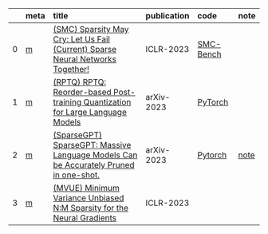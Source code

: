 |    | meta                               | title                                                                                                                         | publication   | code                                                 | note                             |
|---:|:-----------------------------------|:------------------------------------------------------------------------------------------------------------------------------|:--------------|:-----------------------------------------------------|:---------------------------------|
|  0 | [m](../../meta/EHWNTP1V.prototxt)  | [ (SMC) Sparsity May Cry: Let Us Fail (Current) Sparse Neural Networks Together!](https://openreview.net/pdf?id=J6F3lLg4Kdp)  | ICLR-2023     | [SMC-Bench](https://github.com/VITA-Group/SMC-Bench) |                                  |
|  1 | [m](../../meta/RPTQ.prototxt)      | [ (RPTQ) RPTQ: Reorder-based Post-training Quantization for Large Language Models](https://arxiv.org/pdf/2304.01089.pdf)      | arXiv-2023    | [PyTorch](https://github.com/hahnyuan/RPTQ4LLM)      |                                  |
|  2 | [m](../../meta/sparsegpt.prototxt) | [ (SparseGPT) SparseGPT: Massive Language Models Can be Accurately Pruned in one-shot.](https://arxiv.org/pdf/2301.00774.pdf) | arXiv-2023    | [Pytorch](https://github.com/IST-DASLab/sparsegpt)   | [note](../../notes/SparseGPT.md) |
|  3 | [m](../../meta/2U5DXO7C.prototxt)  | [ (MVUE) Minimum Variance Unbiased N:M Sparsity for the Neural Gradients](https://openreview.net/pdf?id=vuD2xEtxZcj)          | ICLR-2023     |                                                      |                                  |
